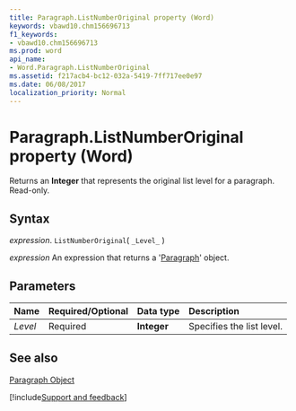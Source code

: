 ```yaml
---
title: Paragraph.ListNumberOriginal property (Word)
keywords: vbawd10.chm156696713
f1_keywords:
- vbawd10.chm156696713
ms.prod: word
api_name:
- Word.Paragraph.ListNumberOriginal
ms.assetid: f217acb4-bc12-032a-5419-7ff717ee0e97
ms.date: 06/08/2017
localization_priority: Normal
---
```



# Paragraph.ListNumberOriginal property (Word)

Returns an  **Integer** that represents the original list level for a paragraph. Read-only.


## Syntax

_expression_. `ListNumberOriginal`( `_Level_` )

 _expression_ An expression that returns a '[Paragraph](Word.Paragraph.md)' object.


## Parameters



|Name|Required/Optional|Data type|Description|
|:-----|:-----|:-----|:-----|
| _Level_|Required| **Integer**|Specifies the list level.|

## See also


[Paragraph Object](Word.Paragraph.md)

[!include[Support and feedback](~/includes/feedback-boilerplate.md)]